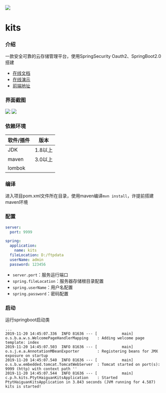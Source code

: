 ![](https://www.strongyang.com/static/kits3.png)
# kits
### 介绍
   一款安全可靠的云存储管理平台，使用SpringSecurity Oauth2、SpringBoot2.0搭建
   - [在线文档](https://www.strongyang.com/kits-v1/doc/)
   - [在线演示](https://www.strongyang.com/kits-v1/)
   - [前端地址](https://github.com/stryang/kits-ui)
### 界面截图
![](https://www.strongyang.com/static/kits_login.png)
![](https://www.strongyang.com/static/kits_index.png)
### 依赖环境
|  软件/插件  | 版本  |
|  ----  | ----  |
| JDK    | 1.8以上 |
| maven  | 3.0以上 |
| lombok |  |
### 编译
   进入项目pom.xml文件所在目录，使用maven编译`mvn install`，许提前搭建maven环境
### 配置
```yml
server:
  port: 9999

spring:
  application:
    name: kits
  fileLocation: D:/ftpdata
  userName: admin
  password: 123456
```
- `server.port`：服务运行端口
- `spring.fileLocation`：服务器存储根目录配置
- `spring.userName`：用户名配置
- `spring.password`：密码配置
### 启动
运行springboot启动类
```
...
2019-11-20 14:45:07.336  INFO 81636 --- [           main] o.s.b.a.w.s.WelcomePageHandlerMapping    : Adding welcome page template: index
2019-11-20 14:45:07.503  INFO 81636 --- [           main] o.s.j.e.a.AnnotationMBeanExporter        : Registering beans for JMX exposure on startup
2019-11-20 14:45:07.540  INFO 81636 --- [           main] o.s.b.w.embedded.tomcat.TomcatWebServer  : Tomcat started on port(s): 9999 (http) with context path ''
2019-11-20 14:45:07.544  INFO 81636 --- [           main] c.p.h.kits.PtytHaiguanKitsApplication    : Started PtytHaiguanKitsApplication in 3.843 seconds (JVM running for 4.587)
kits is started!
```